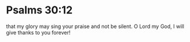 # Psalms 30:12

that my glory may sing your praise and not be silent. O Lord my God, I will give thanks to you forever!
